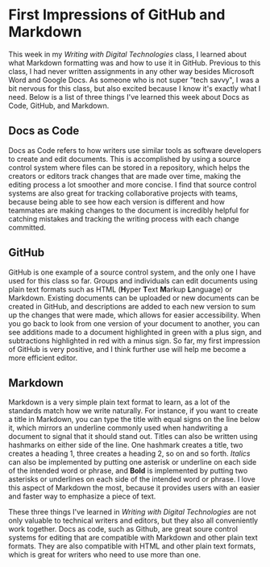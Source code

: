 # First Impressions of GitHub and Markdown

This week in my *Writing with Digital Technologies* class, I learned about what Markdown formatting was and how to use it in GitHub.
Previous to this class, I had never written assignments in any other way besides Microsoft Word and Google Docs. As someone who is not 
super "tech savvy", I was a bit nervous for this class, but also excited because I know it's exactly what I need. Below is a list of three
things I've learned this week about Docs as Code, GitHub, and Markdown.

## Docs as Code
Docs as Code refers to how writers use similar tools as software developers to create and edit documents. This is accomplished by using a source control system where files 
can be stored in a repository, which helps the creators or editors track changes that are made over time, making the editing process a lot smoother and more concise. 
I find that source control systems are also great for tracking collaborative projects with teams, because being able to see how each version is different and how 
teammates are making changes to the document is incredibly helpful for catching mistakes and tracking the writing process with each change committed.

## GitHub 
GitHub is one example of a source control system, and the only one I have used for this class so far. Groups and individuals can edit documents using plain text 
formats such as HTML (**H**yper **T**ext **M**arkup **L**anguage) or Markdown. Existing documents can be uploaded or new documents can be created in GitHub, and descriptions 
are added to each new version to sum up the changes that were made, which allows for easier accessibility. When you go back to look from one version of your document to
another, you can see additions made to a document highlighted in green with a plus sign, and subtractions highlighted in red with a minus sign. So far, my first impression of GitHub
is very positive, and I think further use will help me become a more efficient editor. 

## Markdown

Markdown is a very simple plain text format to learn, as a lot of the standards match how we write naturally. For instance,
if you want to create a title in Markdown, you can type the title with equal signs on the line below it, which mirrors an underline commonly used when handwriting a document
to signal that it should stand out. Titles can also be written using hashmarks on either side of the line. One hashmark creates a title, two creates a heading 1, three 
creates a heading 2, so on and so forth. *Italics* can also be implemented by putting one asterisk or underline
on each side of the intended word or phrase, and **Bold** is implemented by putting two asterisks or underlines on each side of the intended word or phrase. I love this aspect of 
Markdown the most, because it provides users with an easier and faster way to emphasize a piece of text.

These three things I've learned in *Writing with Digital Technologies* are not only valuable to technical writers and editors, but they also all conveniently work together.
Docs as code, such as Github, are great soure control systems for editing that are compatible with Markdown and other plain text formats. They are also compatible with HTML and
other plain text formats, which is great for writers who need to use more than one.


